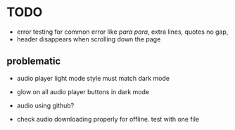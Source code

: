 # TODO
- error testing for common error like *para para*, extra lines, quotes no gap, 
- header disappears when scrolling down the page

## problematic
- audio player light mode style must match dark mode
- glow on all audio player buttons in dark mode

- audio using github?
- check audio downloading properly for offline. test with one file